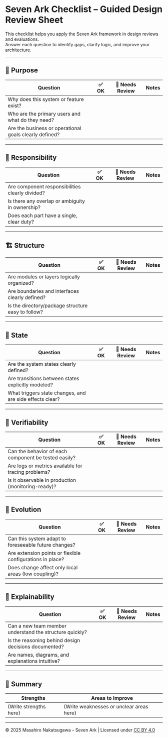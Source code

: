 # Seven Ark Checklist – Guided Design Review Sheet

This checklist helps you apply the Seven Ark framework in design reviews and evaluations.  
Answer each question to identify gaps, clarify logic, and improve your architecture.

---

## 🎯 Purpose

| Question                                              | ✅ OK | 🚧 Needs Review | Notes |
|-------------------------------------------------------|--------|------------------|-------|
| Why does this system or feature exist?                |        |                  |       |
| Who are the primary users and what do they need?      |        |                  |       |
| Are the business or operational goals clearly defined?|        |                  |       |

---

## 🧩 Responsibility

| Question                                               | ✅ OK | 🚧 Needs Review | Notes |
|--------------------------------------------------------|--------|------------------|-------|
| Are component responsibilities clearly divided?        |        |                  |       |
| Is there any overlap or ambiguity in ownership?        |        |                  |       |
| Does each part have a single, clear duty?              |        |                  |       |

---

## 🏗 Structure

| Question                                               | ✅ OK | 🚧 Needs Review | Notes |
|--------------------------------------------------------|--------|------------------|-------|
| Are modules or layers logically organized?             |        |                  |       |
| Are boundaries and interfaces clearly defined?         |        |                  |       |
| Is the directory/package structure easy to follow?     |        |                  |       |

---

## 🔁 State

| Question                                               | ✅ OK | 🚧 Needs Review | Notes |
|--------------------------------------------------------|--------|------------------|-------|
| Are the system states clearly defined?                 |        |                  |       |
| Are transitions between states explicitly modeled?     |        |                  |       |
| What triggers state changes, and are side effects clear?|       |                  |       |

---

## 🧪 Verifiability

| Question                                               | ✅ OK | 🚧 Needs Review | Notes |
|--------------------------------------------------------|--------|------------------|-------|
| Can the behavior of each component be tested easily?   |        |                  |       |
| Are logs or metrics available for tracing problems?    |        |                  |       |
| Is it observable in production (monitoring-ready)?     |        |                  |       |

---

## 🔄 Evolution

| Question                                               | ✅ OK | 🚧 Needs Review | Notes |
|--------------------------------------------------------|--------|------------------|-------|
| Can this system adapt to foreseeable future changes?   |        |                  |       |
| Are extension points or flexible configurations in place?|      |                  |       |
| Does change affect only local areas (low coupling)?    |        |                  |       |

---

## 🧠 Explainability

| Question                                               | ✅ OK | 🚧 Needs Review | Notes |
|--------------------------------------------------------|--------|------------------|-------|
| Can a new team member understand the structure quickly?|        |                  |       |
| Is the reasoning behind design decisions documented?   |        |                  |       |
| Are names, diagrams, and explanations intuitive?       |        |                  |       |

---

## 🧾 Summary

| Strengths                                    | Areas to Improve                           |
|---------------------------------------------|--------------------------------------------|
| (Write strengths here)                      | (Write weaknesses or unclear areas here)    |

---

© 2025 Masahiro Nakatsugawa – Seven Ark | Licensed under [CC BY 4.0](https://creativecommons.org/licenses/by/4.0/)

